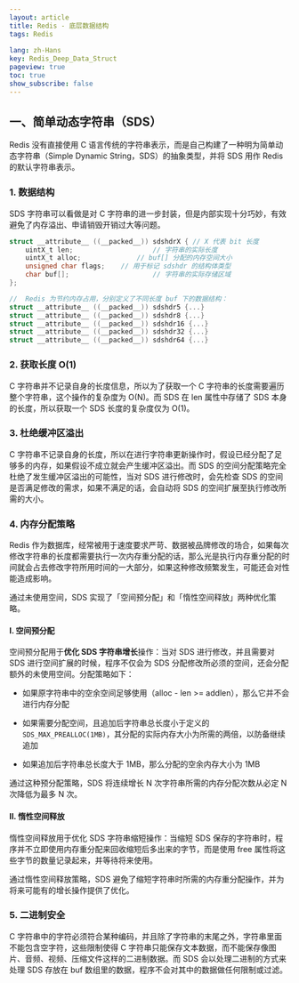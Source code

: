 ```yaml
---
layout: article
title: Redis - 底层数据结构
tags: Redis
 
lang: zh-Hans
key: Redis_Deep_Data_Struct
pageview: true
toc: true
show_subscribe: false
---
```


## 一、简单动态字符串（SDS）

Redis 没有直接使用 C 语言传统的字符串表示，而是自己构建了一种明为简单动态字符串（Simple Dynamic String，SDS）的抽象类型，并将 SDS 用作 Redis 的默认字符串表示。

### 1. 数据结构

SDS 字符串可以看做是对 C 字符串的进一步封装，但是内部实现十分巧妙，有效避免了内存溢出、申请销毁开销过大等问题。

```c
struct __attribute__ ((__packed__)) sdshdrX { // X 代表 bit 长度
    uintX_t len; 					// 字符串的实际长度
    uintX_t alloc;				// buf[] 分配的内存空间大小
    unsigned char flags;	// 用于标记 sdshdr 的结构体类型
    char buf[];						// 字符串的实际存储区域
};

//  Redis 为节约内存占用，分别定义了不同长度 buf 下的数据结构：
struct __attribute__ ((__packed__)) sdshdr5 {...}
struct __attribute__ ((__packed__)) sdshdr8 {...}
struct __attribute__ ((__packed__)) sdshdr16 {...}
struct __attribute__ ((__packed__)) sdshdr32 {...}
struct __attribute__ ((__packed__)) sdshdr64 {...}
```

### 2. 获取长度 O(1)

C 字符串并不记录自身的长度信息，所以为了获取一个 C 字符串的长度需要遍历整个字符串，这个操作的复杂度为 O(N)。而 SDS 在 len 属性中存储了 SDS 本身的长度，所以获取一个 SDS 长度的复杂度仅为 O(1)。

### 3. 杜绝缓冲区溢出

C 字符串不记录自身的长度，所以在进行字符串更新操作时，假设已经分配了足够多的内存，如果假设不成立就会产生缓冲区溢出。而 SDS 的空间分配策略完全杜绝了发生缓冲区溢出的可能性，当对 SDS 进行修改时，会先检查 SDS 的空间是否满足修改的需求，如果不满足的话，会自动将 SDS 的空间扩展至执行修改所需的大小。

### 4. 内存分配策略

Redis 作为数据库，经常被用于速度要求严苛、数据被品牌修改的场合，如果每次修改字符串的长度都需要执行一次内存重分配的话，那么光是执行内存重分配的时间就会占去修改字符所用时间的一大部分，如果这种修改频繁发生，可能还会对性能造成影响。

通过未使用空间，SDS 实现了「空间预分配」和「惰性空间释放」两种优化策略。

#### I. 空间预分配

空间预分配用于**优化 SDS 字符串增长**操作：当对 SDS 进行修改，并且需要对 SDS 进行空间扩展的时候，程序不仅会为 SDS 分配修改所必须的空间，还会分配额外的未使用空间。分配策略如下：

- 如果原字符串中的空余空间足够使用（alloc - len >= addlen），那么它并不会进行内存分配

- 如果需要分配空间，且追加后字符串总长度小于定义的`SDS_MAX_PREALLOC(1MB)`，其分配的实际内存大小为所需的两倍，以防备继续追加
- 如果追加后字符串总长度大于 1MB，那么分配的空余内存大小为 1MB

通过这种预分配策略，SDS 将连续增长 N 次字符串所需的内存分配次数从必定 N 次降低为最多 N 次。

#### II. 惰性空间释放

惰性空间释放用于优化 SDS 字符串缩短操作：当缩短 SDS 保存的字符串时，程序并不立即使用内存重分配来回收缩短后多出来的字节，而是使用 free 属性将这些字节的数量记录起来，并等待将来使用。

通过惰性空间释放策略，SDS 避免了缩短字符串时所需的内存重分配操作，并为将来可能有的增长操作提供了优化。

### 5. 二进制安全

C 字符串中的字符必须符合某种编码，并且除了字符串的末尾之外，字符串里面不能包含空字符，这些限制使得 C 字符串只能保存文本数据，而不能保存像图片、音频、视频、压缩文件这样的二进制数据。而 SDS 会以处理二进制的方式来处理 SDS 存放在 buf 数组里的数据，程序不会对其中的数据做任何限制或过滤。